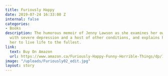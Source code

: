 ```yaml
---
title: Furiously Happy
date: 2019-07-24 16:33:00 Z
internal: false
categories:
- Books
description: The humorous memoir of Jenny Lawson as she examines her own experience
  with severe depression and a host of other conditions, and explains how it has led
  her to live life to the fullest.
link:
  text: Buy On Amazon
  url: https://www.amazon.ca/Furiously-Happy-Funny-Horrible-Things/dp/1250077001/ref=sr_1_1?gclid=EAIaIQobChMI7L30oamZ4gIViLfACh0vHwOxEAAYASAAEgLHBPD_BwE&hvadid=284263110882&hvdev=c&hvlocphy=9061009&hvnetw=g&hvpos=1t1&hvqmt=b&hvrand=11288148483027358447&hvtargid=kwd-299397515510&hydadcr=21769_10107152&keywords=furiously+happy&qid=1557778537&s=books&sr=1-1
image: "/uploads/Furiously02_edit.jpg"
layout: story
---
```


